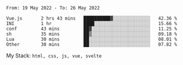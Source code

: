 <!--START_SECTION:waka-->

```text
From: 19 May 2022 - To: 26 May 2022

Vue.js       2 hrs 43 mins   ██████████▓░░░░░░░░░░░░░░   42.36 %
INI          1 hr            ████░░░░░░░░░░░░░░░░░░░░░   15.66 %
conf         43 mins         ██▓░░░░░░░░░░░░░░░░░░░░░░   11.25 %
sh           35 mins         ██▒░░░░░░░░░░░░░░░░░░░░░░   09.18 %
Lua          30 mins         ██░░░░░░░░░░░░░░░░░░░░░░░   08.01 %
Other        30 mins         ██░░░░░░░░░░░░░░░░░░░░░░░   07.82 %
```

<!--END_SECTION:waka-->
My Stack: `html, css, js, vue, svelte`
